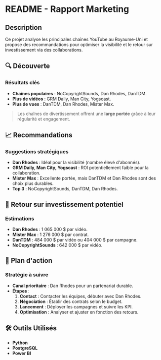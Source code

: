 # README - Rapport Marketing

## Description

Ce projet analyse les principales chaînes YouTube au Royaume-Uni et propose des recommandations pour optimiser la visibilité et le retour sur investissement via des collaborations.

## 🔍 Découverte

### Résultats clés
- **Chaînes populaires** : NoCopyrightSounds, Dan Rhodes, DanTDM.
- **Plus de vidéos** : GRM Daily, Man City, Yogscast.
- **Plus de vues** : DanTDM, Dan Rhodes, Mister Max.

> Les chaînes de divertissement offrent une **large portée** grâce à leur régularité et engagement.

## 📈 Recommandations

### Suggestions stratégiques
- **Dan Rhodes** : Idéal pour la visibilité (nombre élevé d'abonnés).
- **GRM Daily, Man City, Yogscast** : ROI potentiellement faible pour la collaboration.
- **Mister Max** : Excellente portée, mais DanTDM et Dan Rhodes sont des choix plus durables.
- **Top 3** : NoCopyrightSounds, DanTDM, Dan Rhodes.

## 💸 Retour sur investissement potentiel

### Estimations
- **Dan Rhodes** : 1 065 000 $ par vidéo.
- **Mister Max** : 1 276 000 $ par contrat.
- **DanTDM** : 484 000 $ par vidéo ou 404 000 $ par campagne.
- **NoCopyrightSounds** : 642 000 $ par vidéo.

## 🚀 Plan d'action

### Stratégie à suivre
- **Canal prioritaire** : Dan Rhodes pour un partenariat durable.
- **Étapes** :
  1. **Contact** : Contacter les équipes, débuter avec Dan Rhodes.
  2. **Négociation** : Établir des contrats selon le budget.
  3. **Lancement** : Déployer les campagnes et suivre les KPI.
  4. **Optimisation** : Analyser et ajuster en fonction des retours.

## 🛠️ Outils Utilisés

- **Python**
- **PostgreSQL**
- **Power BI**


